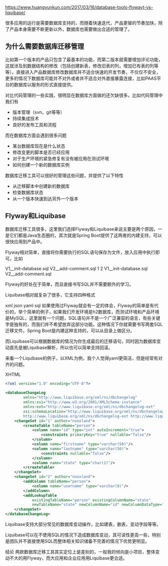 https://www.huangyunkun.com/2017/03/16/database-tools-flywayt-vs-liquibase/

很多应用的运行是需要数据库支持的，而随着快速迭代，产品更替的节奏加快，除了产品本身需要不断更新以外，数据库也需要做出合适的管理了。

## 为什么需要数据库迁移管理

比如第一个版本的产品只包含了最基本的功能，而第二版本就需要增加评论功能，这就涉及到数据结构的修改（包括创建新表，修改旧表的列，增加已有表的列等等）。直接进入产品数据库修改数据库并不适合快速的开发节奏，不仅仅不安全，更多的情况下数据库可能并不对外或者并不适合对外直接暴露连接，比如PAAS平台的数据库以服务的形式直接提供。

对比代码管理的一些实践，很明显在数据库方面做的还欠缺很多。比如代码管理中我们有

* 版本管理（svn，git等等）
* 持续集成技术
* 良好的发布工具和流程

而在数据库方面会遇到很多问题

* 某台数据库现在是什么状态
* 修改变更的脚本是否已经应用
* 对于生产环境的紧急修复有没有被应用在测试环境
* 如何创建一个新的数据库实例

数据库迁移工具可以很好的管理这些问题，并提供了以下特性

* 从迁移脚本中创建新的数据库
* 检查数据库状态
* 从一个版本快速到达另外一个版本

## Flyway和Liquibase
数据库迁移工具很多，这里我们选择Flyway和Liquibase来说主要是两个原因，一是它们都是Java生态圈的，其次就是Spring Boot提供了这两者的内建支持，可以很快应用到产品中。

Flyway相对简单，直接将你需要执行的SQL语句保存为文件，放入应用中执行即可。比如


V1__init-database.sql
V2__add-comment.sql
1
2
V1__init-database.sql
V2__add-comment.sql

Flyway的好处在于简单，而且直接书写SQL并不需要额外的学习。

Liquibase相对就复杂了很多，它支持四种格式

xml
json
yaml
sql
如果使用过Flyway就会有一定的体会，Flyway的简单是有代价的，举个简单的例子，如果我们开发环境是h2数据库，而测试环境和产品环境是MySQL，这里就有一个问题，SQL语句并不是一个广泛兼容的语言，有些关键字是独有的，而我们并不希望放弃这部分功能。这种情况下你就需要书写两套SQL迁移文件。Spring Boot是内建这种支持的，可以从目录上做区分。

而Liquibase可以根据数据库的情况为你生成最后的迁移语句，同时因为数据库变动首先是被Liquibase解析，所以也可以简单支持回滚。

来看一个Liquibase的例子，以XML为例，我个人觉得yaml更简洁，但是经常有对齐的问题。

XHTML
```xml
<?xml version="1.0" encoding="UTF-8"?>
 
<databaseChangeLog
        xmlns="http://www.liquibase.org/xml/ns/dbchangelog"
        xmlns:xsi="http://www.w3.org/2001/XMLSchema-instance"
        xmlns:ext="http://www.liquibase.org/xml/ns/dbchangelog-ext"
        xsi:schemaLocation="http://www.liquibase.org/xml/ns/dbchangelog http://www.liquibase.org/xml/ns/dbchangelog/dbchangelog-3.0.xsd
        http://www.liquibase.org/xml/ns/dbchangelog-ext http://www.liquibase.org/xml/ns/dbchangelog/dbchangelog-ext.xsd">
    <changeSet id="1" author="nvoxland">
        <createTable tableName="person">
            <column name="id" type="int" autoIncrement="true">
                <constraints primaryKey="true" nullable="false"/>
            </column>
            <column name="firstname" type="varchar(50)"/>
            <column name="lastname" type="varchar(50)">
                <constraints nullable="false"/>
            </column>
            <column name="state" type="char(2)"/>
        </createTable>
    </changeSet>
    <changeSet id="2" author="nvoxland">
        <addColumn tableName="person">
            <column name="username" type="varchar(8)"/>
        </addColumn>
        <addLookupTable
            existingTableName="person" existingColumnName="state"
            newTableName="state" newColumnName="id" newColumnDataType="char(2)"/>
    </changeSet>
</databaseChangeLog>
```
Liquibase支持大部分常见的数据库变动操作，比如建表，删表，变动字段等等。

Liquibase可以在不使用SQL的情况下造成数据库变动，其可读性更高一些，特别是团队并不直接使用SQL而整体相关知识储备不完善的情况下优势更明显。

结论
两款数据库迁移工具其实定位上是差别的，一般我的倾向是小项目，整体变动不大的用Flyway，而大应用和企业应用用Liquibase更合适。